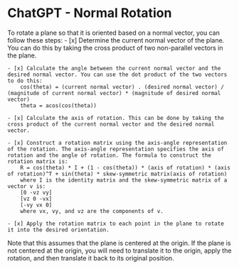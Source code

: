 # ChatGPT - Normal Rotation

To rotate a plane so that it is oriented based on a normal vector, you can follow these steps:
    - [x] Determine the current normal vector of the plane. You can do this by taking the cross product of two non-parallel vectors in the plane.

    - [x] Calculate the angle between the current normal vector and the desired normal vector. You can use the dot product of the two vectors to do this:
        cos(theta) = (current normal vector) . (desired normal vector) / (magnitude of current normal vector) * (magnitude of desired normal vector)
        theta = acos(cos(theta))

    - [x] Calculate the axis of rotation. This can be done by taking the cross product of the current normal vector and the desired normal vector.

    - [x] Construct a rotation matrix using the axis-angle representation of the rotation. The axis-angle representation specifies the axis of rotation and the angle of rotation. The formula to construct the rotation matrix is:
        R = cos(theta) * I + (1 - cos(theta)) * (axis of rotation) * (axis of rotation)^T + sin(theta) * skew-symmetric matrix(axis of rotation)
        where I is the identity matrix and the skew-symmetric matrix of a vector v is:
        [0 -vz vy]
        [vz 0 -vx]
        [-vy vx 0]
        where vx, vy, and vz are the components of v.

    - [x] Apply the rotation matrix to each point in the plane to rotate it into the desired orientation.

Note that this assumes that the plane is centered at the origin. If the plane is not centered at the origin, you will need to translate it to the origin, apply the rotation, and then translate it back to its original position.
